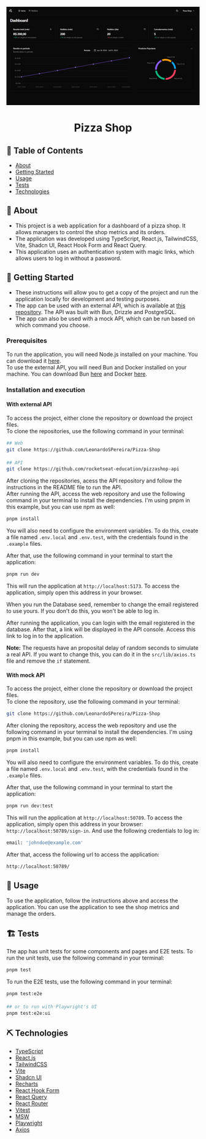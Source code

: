 <p align="center">
  <a href="" rel="noopener">
 <img src="./src/assets/Interface.png" alt="Project logo"></a>
</p>

<h1 align="center">Pizza Shop</h1>

## 📝 Table of Contents <a name = "en"></a>
- [About](#about)
- [Getting Started](#getting_started)
- [Usage](#usage)
- [Tests](#tests)
- [Technologies](#built_using)

## 🧐 About <a name = "about"></a>
- This project is a web application for a dashboard of a pizza shop. It allows managers to control the shop metrics and its orders.
- The application was developed using TypeScript, React.js, TailwindCSS, Vite, Shadcn UI, React Hook Form and React Query.
- This application uses an authentication system with magic links, which allows users to log in without a password.

## 🏁 Getting Started <a name = "getting_started"></a>
- These instructions will allow you to get a copy of the project and run the application locally for development and testing purposes.
- The app can be used with an external API, which is available at [this repository](https://github.com/rocketseat-education/pizzashop-api). The API was built with Bun, Drizzle and PostgreSQL.
- The app can also be used with a mock API, which can be run based on which command you choose.

### Prerequisites
To run the application, you will need Node.js installed on your machine. You can download it [here](https://nodejs.org/).<br>
To use the external API, you will need Bun and Docker installed on your machine. You can download Bun [here](https://bun.red/) and Docker [here](https://www.docker.com/).

### Installation and execution
<h4>With external API</h4>
To access the project, either clone the repository or download the project files.<br>
To clone the repositories, use the following command in your terminal:

```sh
## Web
git clone https://github.com/LeonardoSPereira/Pizza-Shop

## API
git clone https://github.com/rocketseat-education/pizzashop-api
```

After cloning the repositories, acess the API repository and follow the instructions in the README file to run the API.<br>
After running the API, access the web repository and use the following command in your terminal to install the dependencies. I'm using pnpm in this example, but you can use npm as well:

```sh
pnpm install
```
You will also need to configure the environment variables. To do this, create a file named <code>.env.local</code> and <code>.env.test</code>, with the credentials found in the <code>.example</code> files.<br>

After that, use the following command in your terminal to start the application:

```sh
pnpm run dev
```

This will run the application at <code>http://localhost:5173</code>. To access the application, simply open this address in your browser.

When you run the Database seed, remember to change the email registered to use yours. If you don't do this, you won't be able to log in.

After running the application, you can login with the email registered in the database. After that, a link will be displayed in the API console. Access this link to log in to the application.

**Note:** The requests have an proposital delay of random seconds to simulate a real API. If you want to change this, you can do it in the <code>src/lib/axios.ts</code> file and remove the <code>if</code> statement.

<h4>With mock API</h4>
To access the project, either clone the repository or download the project files.<br>
To clone the repository, use the following command in your terminal:

```sh
git clone https://github.com/LeonardoSPereira/Pizza-Shop
```

After cloning the repository, access the web repository and use the following command in your terminal to install the dependencies. I'm using pnpm in this example, but you can use npm as well:

```sh
pnpm install
```

You will also need to configure the environment variables. To do this, create a file named <code>.env.local</code> and <code>.env.test</code>, with the credentials found in the <code>.example</code> files.<br>

After that, use the following command in your terminal to start the application:

```sh
pnpm run dev:test
```

This will run the application at <code>http://localhost:50789</code>. To access the application, simply open this address in your browser: <code> http://localhost:50789/sign-in</code>. And use the following credentials to log in:

```sh
email: 'johndoe@example.com'
```

After that, access the following url to access the application:

```sh
http://localhost:50789/
```

## 🎈 Usage <a name="usage"></a>
To use the application, follow the instructions above and access the application. You can use the application to see the shop metrics and manage the orders.

## 🏗️ Tests <a name="tests"></a>
The app has unit tests for some components and pages and E2E tests.
To run the unit tests, use the following command in your terminal:

```sh
pnpm test
```

To run the E2E tests, use the following command in your terminal:

```sh
pnpm test:e2e

## or to run with Playwright's UI
pnpm test:e2e:ui
```

## ⛏️ Technologies <a name = "built_using"></a>
- [TypeScript](https://www.typescriptlang.org/)
- [React.js](https://reactjs.org/)
- [TailwindCSS](https://tailwindcss.com/)
- [Vite](https://vitejs.dev/)
- [Shadcn UI](https://ui.shadcn.com/)
- [Recharts](https://recharts.org/)
- [React Hook Form](https://react-hook-form.com/)
- [React Query](https://tanstack.com/query/latest/docs/framework/react/overview)
- [React Router](https://reactrouter.com/)
- [Vitest](https://vitest.dev/)
- [MSW](https://mswjs.io/)
- [Playwright](https://playwright.dev/)
- [Axios](https://axios-http.com/)